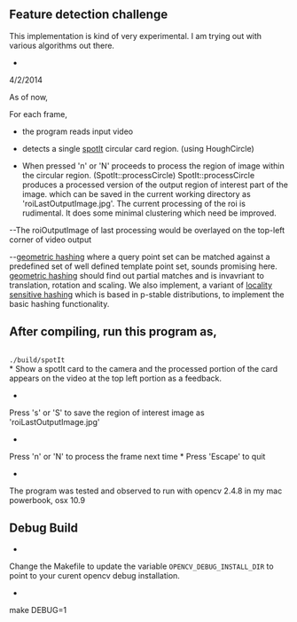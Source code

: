 

## Feature detection challenge 

This implementation is kind of very experimental. I am trying out with various algorithms out there.


*
4/2/2014

As of now,

For each frame,

- the program reads input video


- detects a single [spotIt](http://www.blueorangegames.com/index.php/games/spotit) circular card region. (using HoughCircle)


- When pressed 'n' or 'N' proceeds to process the region of image within the  circular region. (SpotIt::processCircle) SpotIt::processCircle produces a processed version of the output region of interest part of the image.
which can be saved in the current working directory as 'roiLastOutputImage.jpg'. The current processing of the roi is rudimental. It
does some minimal clustering which need be improved.

--The roiOutputImage of last processing would be overlayed on the top-left corner of video output

--[geometric hashing](http://graphics.stanford.edu/courses/cs468-01-winter/papers/wr-ghao-97.pdf) where a query point set can be matched against a predefined set of well defined template point set, sounds promising here.
[geometric hashing](http://graphics.stanford.edu/courses/cs468-01-winter/papers/wr-ghao-97.pdf) should find out partial matches and is invavriant to translation, rotation and scaling. We also implement,
a variant of [locality sensitive hashing](http://www.mit.edu/~andoni/LSH) which is based in p-stable distributions, to implement the basic hashing functionality.




## After compiling, run this program as,
<code>
./build/spotIt
</code>
*
Show a spotIt card to the camera and the processed portion of the card appears on the video at the top left portion as a feedback.

*
Press 's' or 'S' to save the region of interest image as 'roiLastOutputImage.jpg'

*
Press 'n' or 'N' to process the frame next time
*
Press 'Escape' to quit

*
The program was tested and observed to run with opencv 2.4.8 in my mac powerbook, osx 10.9

## Debug Build

*
Change the Makefile to update the variable <code>OPENCV_DEBUG_INSTALL_DIR</code> to point to your curent opencv debug installation.

*
make DEBUG=1


